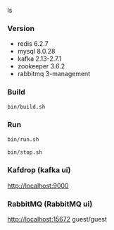 ls


### Version

- redis 6.2.7
- mysql 8.0.28
- kafka 2.13-2.7.1
- zookeeper 3.6.2
- rabbitmq 3-management

### Build

```sh
bin/build.sh
```

### Run

```sh
bin/run.sh

bin/stop.sh
```

### Kafdrop (kafka ui)

[http://localhost:9000](http://localhost:9000)

### RabbitMQ (RabbitMQ ui)

[http://localhost:15672](http://localhost:15672) guest/guest
